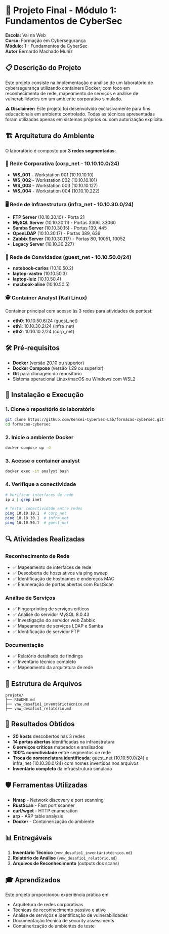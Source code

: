 # 🔐 Projeto Final - Módulo 1: Fundamentos de CyberSec

**Escola:** Vai na Web  
**Curso:** Formação em Cybersegurança  
**Módulo:** 1 - Fundamentos de CyberSec  
**Autor** Bernardo Machado Muniz

## 📋 Descrição do Projeto

Este projeto consiste na implementação e análise de um laboratório de cybersegurança utilizando containers Docker, com foco em reconhecimento de rede, mapeamento de serviços e análise de vulnerabilidades em um ambiente corporativo simulado.

**⚠️ Disclaimer:** Este projeto foi desenvolvido exclusivamente para fins educacionais em ambiente controlado. Todas as técnicas apresentadas foram utilizadas apenas em sistemas próprios ou com autorização explícita.

## 🏗️ Arquitetura do Ambiente

O laboratório é composto por **3 redes segmentadas**:

### 🏢 Rede Corporativa (corp_net - 10.10.10.0/24)
- **WS_001** - Workstation 001 (10.10.10.10)
- **WS_002** - Workstation 002 (10.10.10.101)
- **WS_003** - Workstation 003 (10.10.10.127)
- **WS_004** - Workstation 004 (10.10.10.222)

### 🖥️ Rede de Infraestrutura (infra_net - 10.10.30.0/24)
- **FTP Server** (10.10.30.10) - Porta 21
- **MySQL Server** (10.10.30.11) - Portas 3306, 33060
- **Samba Server** (10.10.30.15) - Portas 139, 445
- **OpenLDAP** (10.10.30.17) - Portas 389, 636
- **Zabbix Server** (10.10.30.117) - Portas 80, 10051, 10052
- **Legacy Server** (10.10.30.227)

### 👥 Rede de Convidados (guest_net - 10.10.50.0/24)
- **notebook-carlos** (10.10.50.2)
- **laptop-vastro** (10.10.50.3)
- **laptop-luiz** (10.10.50.4)
- **macbook-aline** (10.10.50.5)

### 🕵️ Container Analyst (Kali Linux)
Container principal com acesso às 3 redes para atividades de pentest:
- **eth0**: 10.10.50.6/24 (guest_net)
- **eth1**: 10.10.30.2/24 (infra_net)
- **eth2**: 10.10.10.2/24 (corp_net)

## 🛠️ Pré-requisitos

- **Docker** (versão 20.10 ou superior)
- **Docker Compose** (versão 1.29 ou superior)
- **Git** para clonagem do repositório
- Sistema operacional Linux/macOS ou Windows com WSL2

## 🚀 Instalação e Execução

### 1. Clone o repositório do laboratório
```bash
git clone https://github.com/Kensei-CyberSec-Lab/formacao-cybersec.git
cd formacao-cybersec
```

### 2. Inicie o ambiente Docker
```bash
docker-compose up -d
```

### 3. Acesse o container analyst
```bash
docker exec -it analyst bash
```

### 4. Verifique a conectividade
```bash
# Verificar interfaces de rede
ip a | grep inet

# Testar conectividade entre redes
ping 10.10.10.1  # corp_net
ping 10.10.30.1  # infra_net  
ping 10.10.50.1  # guest_net
```

## 🔍 Atividades Realizadas

### Reconhecimento de Rede
- ✅ Mapeamento de interfaces de rede
- ✅ Descoberta de hosts ativos via ping sweep
- ✅ Identificação de hostnames e endereços MAC
- ✅ Enumeração de portas abertas com RustScan

### Análise de Serviços
- ✅ Fingerprinting de serviços críticos
- ✅ Análise do servidor MySQL 8.0.43
- ✅ Investigação do servidor web Zabbix
- ✅ Mapeamento de serviços LDAP e Samba
- ✅ Identificação de servidor FTP

### Documentação
- ✅ Relatório detalhado de findings
- ✅ Inventário técnico completo
- ✅ Mapeamento da arquitetura de rede

## 📁 Estrutura de Arquivos

```
projeto/
├── README.md
├── vnw_desafio1_inventáriotécnico.md
├── vnw_desafio1_relatório.md
```

## 🎯 Resultados Obtidos

- **20 hosts** descobertos nas 3 redes
- **14 portas abertas** identificadas na infraestrutura
- **6 serviços críticos** mapeados e analisados
- **100% conectividade** entre segmentos de rede
- **Troca de nomenclatura identificada**: guest_net (10.10.50.0/24) e infra_net (10.10.30.0/24) com nomes invertidos nos arquivos
- **Inventário completo** da infraestrutura simulada

## 🛡️ Ferramentas Utilizadas

- **Nmap** - Network discovery e port scanning
- **RustScan** - Fast port scanner
- **curl/wget** - HTTP enumeration
- **arp** - ARP table analysis
- **Docker** - Containerização do ambiente

## 📊 Entregáveis

1. **Inventário Técnico** (`vnw_desafio1_inventáriotécnico.md`)
2. **Relatório de Análise** (`vnw_desafio1_relatório.md`)
3. **Arquivos de Reconhecimento** (outputs dos scans)

## 🎓 Aprendizados

Este projeto proporcionou experiência prática em:
- Arquitetura de redes corporativas
- Técnicas de reconhecimento passivo e ativo
- Análise de serviços e identificação de vulnerabilidades
- Documentação técnica de security assessments
- Containerização de ambientes de teste


